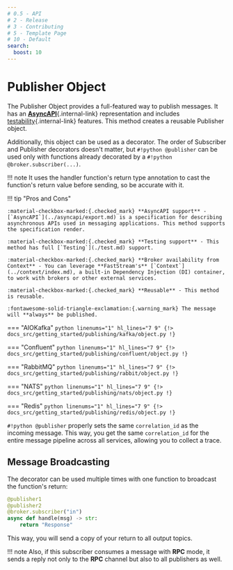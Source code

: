 ```yaml
---
# 0.5 - API
# 2 - Release
# 3 - Contributing
# 5 - Template Page
# 10 - Default
search:
  boost: 10
---
```


# Publisher Object

The Publisher Object provides a full-featured way to publish messages. It has an [**AsyncAPI**](../asyncapi/custom.md){.internal-link} representation and includes [testability](./test.md){.internal-link} features. This method creates a reusable Publisher object.

Additionally, this object can be used as a decorator. The order of Subscriber and Publisher decorators doesn't matter, but `#!python @publisher` can be used only with functions already decorated by a `#!python @broker.subscriber(...)`.

!!! note
    It uses the handler function's return type annotation to cast the function's return value before sending, so be accurate with it.

!!! tip "Pros and Cons"

    :material-checkbox-marked:{.checked_mark} **AsyncAPI support** - [`AsyncAPI`](../asyncapi/export.md) is a specification for describing asynchronous APIs used in messaging applications. This method supports the specification render.

    :material-checkbox-marked:{.checked_mark} **Testing support** - This method has full [`Testing`](./test.md) support.

    :material-checkbox-marked:{.checked_mark} **Broker availability from Context** - You can leverage **FastStream's** [`Context`](../context/index.md), a built-in Dependency Injection (DI) container, to work with brokers or other external services.

    :material-checkbox-marked:{.checked_mark} **Reusable** - This method is reusable.

    :fontawesome-solid-triangle-exclamation:{.warning_mark} The message will **always** be published.

=== "AIOKafka"
    ```python linenums="1" hl_lines="7 9"
    {!> docs_src/getting_started/publishing/kafka/object.py !}
    ```

=== "Confluent"
    ```python linenums="1" hl_lines="7 9"
    {!> docs_src/getting_started/publishing/confluent/object.py !}
    ```

=== "RabbitMQ"
    ```python linenums="1" hl_lines="7 9"
    {!> docs_src/getting_started/publishing/rabbit/object.py !}
    ```

=== "NATS"
    ```python linenums="1" hl_lines="7 9"
    {!> docs_src/getting_started/publishing/nats/object.py !}
    ```

=== "Redis"
    ```python linenums="1" hl_lines="7 9"
    {!> docs_src/getting_started/publishing/redis/object.py !}
    ```

`#!python @publisher` properly sets the same `correlation_id` as the incoming message. This way, you get the same `correlation_id` for the entire message pipeline across all services, allowing you to collect a trace.

## Message Broadcasting

The decorator can be used multiple times with one function to broadcast the function's return:

```python hl_lines="1-2"
@publisher1
@publisher2
@broker.subscriber("in")
async def handle(msg) -> str:
    return "Response"
```

This way, you will send a copy of your return to all output topics.

!!! note
    Also, if this subscriber consumes a message with **RPC** mode, it sends a reply not only to the **RPC** channel but also to all publishers as well.
